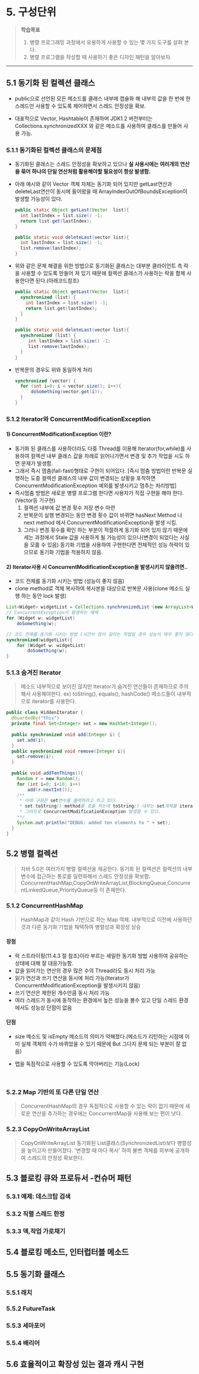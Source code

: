 # 5. 구성단위

> **학습목표**
>
> 1. 병렬 프로그래밍 과정에서 유용하게 사용할 수 있는 몇 가지 도구를 살펴 본다.
> 2. 병렬 프로그램을 작성할 때 사용하기 좋은 디자인 패턴을 알아보자.

----

## 5.1 동기화 된 컬렉션 클래스

- public으로 선언된 모든 메소드를 클래스 내부에 캡슐화 해 내부의 값을 한 번에 한 스레드만 사용할 수 있도록 제어하면서 스레드 안정성을 확보.

- 대표적으로 Vector, Hashtable이 존재하며 JDK1.2 버전부터는 Collections.synchronizedXXX 와 같은 메소드를 사용하여 클래스를 만들어 사용 가능.

### 5.1.1 동기화된 컬렉션 클래스의 문제점

* 동기화된 클래스는 스레드 안정성을 확보하고 있으나 **실 사용시에는 여러개의 연산을 묶어 하나의 단일 연산처럼 활용해야할 필요성이 항상 발생함.**

* 아래 예시와 같이 Vector 객체 자체는 동기화 되어 있지만 getLast연산과 deleteLast연산이 동시에 들어왔을 때 ArrayIndexOutOfBoundsException이 발생할 가능성이 있다.

  ```java
  public static Object getLast(Vector  list){
    int lastIndex = list.size() -1;
    return list.get(lastIndex);
  }

  public static void deleteLast(vector list){
    int lastIndex = list.size() -1;
    list.remove(lastIndex);
  }
  ```

* 위와 같은 문제 해결을 위한 방법으로 동기화된 클래스는 대부분 클라이언트 측 락을 사용할 수 있도록 만들어 져 있기 때문에 컬렉션 클래스가 사용하는 락을 함께 사용한다면 된다.(아래코드참조)

  ```java
  public static Object getLast(Vector  list){
    synchronized (list) { 
      int lastIndex = list.size() -1;
      return list.get(lastIndex);
    }
  }

  public static void deleteLast(vector list){
    synchronized (list) { 
       int lastIndex = list.size() -1;
       list.remove(lastIndex);
    }
  }
  ```

* 반복문의 경우도 위와 동일하게 처리

  ```java
  synchronized (vector) { 
  	for (int i=0; i < vector.size(); i++){
        doSomething(vector.get(i));
  	}
  }
  ```

### 5.1.2 Iterator와 ConcurrentModificationException

####	1) ConcurrentModificationException 이란?

* 동기화 된 클래스를 사용하더라도 다중 Thread를 이용해 Iterator(for,while)를 사용하여 컬렉션 내부 클래스 값을 차례로 읽어나가면서 변경 및 추가 작업을 시도 하면 문제가 발생함.
* 그래서 즉시 멈춤(fail-fast)형태로 구현이 되어있다.
  [즉시 멈춤 방법이란 반복문 실행하는 도중 컬렉션 클래스의 내부 값이 변경되는 상황을 포착하면 ConcurrentModificationException 예외를 발생시키고 멈추는 처리방법]
* 즉시멈춤 방법은 새로운 병렬 프로그램 한다면 사용자가 직접 구현을 해야 한다.(Vector등 기구현)
  1. 컬렉션 내부에 값 변경 횟수 저장 변수 마련
  2. 반복문이 실행 변경되는 동안 변경 횟수 값이 바뀌면 hasNext Method 나 next method 에서 ConcurrentModificationException을 발생 시킴.
  3. 그러나 변경 횟수를 확인 하는 부분이 적절하게 동기화 되어 있지 않기 때문에 세는 과정에서  Stale 값을 사용하게 될 가능성이 있으나(변경이 되었다는 사실을 모를 수 있음) 동기화 기법을 사용하여 구현한다면 전체적인 성능 하락이 있으므로 동기화 기법을 적용하지 않음.

#### 2) Iterator사용 시 ConcurrentModificationException을 발생시키지 않을려면..

* 코드 전체를 동기화 시키는 방법 (성능이 좋지 않음)
* clone method로 객체 복사하여 복사본을 대상으로 반복문 사용(clone 메소드 실행 하는 동안 lock 발생)

```java
List<Widget> widgetList = Collections.synchronizedList (new ArrayList<Widget>());
// ConcurrentException이 발생하는 예제
for (Widget w: widgetList)
	doSomething(w);

// 코드 전체를 동기화 시키는 방법 (시간이 많이 걸리는 작업일 경우 성능이 매우 좋지 않다.)
synchronized(widgetList){
	for (Widget w: widgetList)
		doSomething(w);
}
```

### 5.1.3 숨겨진 Iterator

> 메소드 내부적으로 보이진 않지만 Iterator가 숨겨진 연산들이 존재하므로 주의 해서 사용해야한다.
> ex) toString(), equals(), hashCode() 메소드들이 내부적으로 iterator를 사용한다.

```java
public class HiddenIterator {
  @GuardedBy("this")
  private final Set<Integer> set = new HashSet<Integer();
  
  public synchronized void add(Integer i) {
    set.add(i);
  }
  public synchronized void remove(Integer i){
  	set.remove(i);
  }
  
  public void addTenThings(){
    Random r = new Random();
    for (int i=0; i<10; i++)
    	add(r.nextInt());
    /**
     * 아래 구문은 set변수를 출력하려고 하고 있다. 
     * set.toString() method를 호출 하는데 toString() 내부는 set객체를 iterator하여 StringBuilder.add()를 통하여 String을 합친다. 
     * 그러므로 ConcurrentModificationException 발생할 수 있다.
    **/
    System.out.println("DEBUG: added ten elements to " + set);
  }
}
```

## 5.2 병렬 컬렉션

> 자바 5.0은 여러가지 병렬 컬렉션을 제공한다.
> 동기화 된 컬렉션은 컬렉션의 내부 변수에 접근하는 통로를 일련화해서 스레드 안정성을 확보함.
> ConcurrentHashMap,CopyOnWriteArrayList,BlockingQueue,ConcurrentLinkedQueue,PriorityQueue등 이 존재한다.

### 5.1.2 ConcurrentHashMap

> HashMap과 같이 Hash 기반으로 하는 Map 객체.
> 내부적으로 이전에 사용하던 것과 다른 동기화 기법을 채택하여 병렬성과 확장성 상승

#### 장점

* 락 스트라이핑(11.4.3 절 참조)이라 부르는 세밀한 동기화 방법 사용하여 공유하는 상태에 대해 잘 대응가능함.
* 값을 읽어가는 연산의 경우 많은 수의 Thread라도 동시 처리 가능
* 읽기 연산과 쓰기 연산을 동시에 처리 가능(Iterator가 ConcurrentModificationException을 발생시키지 않음)
* 쓰기 연산은 제한된 개수만큼 동시 처리 가능
* 여러 스레드가 동시에  동작하는 환경에서 높은 성능을 볼수 있고 단일 스레드 환경에서도 성능상 단점이 없음

#### 단점

* size 메소드 및 isEmpty 메소드의 의미가 약해졌다.(메소드가 리턴하는 시점에 이미 실제 객체의 수가 바뀌었을 수 있기 때문에 But 그다지 문제 되는 부분이 잘 없음)

* 맵을 독점적으로 사용할 수 있도록 막아버리는 기능(Lock)

  ​

### 5.2.2 Map 기반의 또 다른 단일 연산

> ConcurrentHashMap의 경우 독점적으로 사용할 수 있는 락이 없기 때문에 새로운 연산을 추가하는 경우에는 ConcurrentMap을 사용해 보는 편이 낫다.

### 5.2.3 CopyOnWriteArrayList

> CopyOnWriteArrayList 동기화된 List클래스(SynchronizedList)보다 병렬성을 높이고자 만들어졌다.
> '변경할 때 마다 복사' 하여 불변 객체를 외부에 공개하여 스레드의 안정성 확보한다.

## 5.3 블로킹 큐와 프로듀서 -컨슈머 패턴

### 5.3.1 예제: 데스크탑 검색

### 5.3.2 직렬 스레드 한정

### 5.3.3 덱,작업 가로채기

## 5.4 블로킹 메소드, 인터럽터블 메소드

## 5.5 동기화 클래스

### 5.5.1 래치

### 5.5.2 FutureTask

### 5.5.3 세마포어

### 5.5.4 배리어

## 5.6 효율적이고 확장성 있는 결과 캐시 구현

